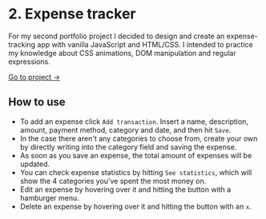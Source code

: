 # 2. Expense tracker

For my second portfolio project I decided to design and create an expense-tracking app with vanilla JavaScript and HTML/CSS. I intended to practice my knowledge about CSS animations, DOM manipulation and regular expressions.

[Go to project →](https://j-rodr.github.io/expense-tracker/)

## How to use
- To add an expense click `Add transaction`. Insert a name, description, amount, payment method, category and date, and then hit `Save`. 
- In the case there aren't any categories to choose from, create your own by directly writing into the category field and saving the expense. 
- As soon as you save an expense, the total amount of expenses will be updated.  
- You can check expense statistics by hitting `See statistics`, which will show the 4 categories you've spent the most money on. 
- Edit an expense by hovering over it and hitting the button with a hamburger menu.
- Delete an expense by hovering over it and hitting the button with an `x`.
